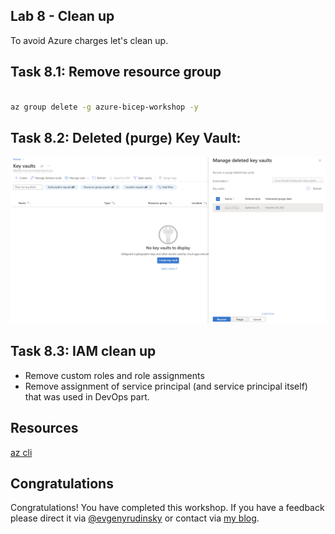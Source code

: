 ## Lab 8 - Clean up

To avoid Azure charges let's clean up. 

## Task 8.1: Remove resource group
   
```bash

az group delete -g azure-bicep-workshop -y

```

## Task 8.2: Deleted (purge) Key Vault:

![Purge KV](../.attachments/8-purge-kv.png)

## Task 8.3: IAM clean up

* Remove custom roles and role assignments
* Remove assignment of service principal (and service principal itself) that was used in DevOps part.

## Resources

[az cli](https://docs.microsoft.com/en-us/cli/azure/group?view=azure-cli-lates)

## Congratulations

Congratulations! You have completed this workshop. If you have a feedback please direct it via [@evgenyrudinsky](https://twitter.com/evgenyrudinsky) or contact via [my blog](https://erudinsky.com/). 